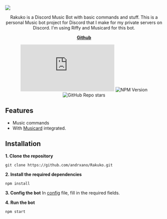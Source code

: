 <img src="https://cdn.discordapp.com/attachments/1276771043347922954/1280714077953331305/Rakuko_Banner.png?ex=66d9156e&is=66d7c3ee&hm=eeff527bb101ae32a18b06af462b7fca07ab2ccca3714d28b707ee3ab1642c74&" />

<p align="center">Rakuko is a Discord Music Bot with basic commands and stuff. This is a personal Music bot project for Discord that I make for my private servers on Discord. I'm using Riffy and Musicard for this bot.</p>

<p>

<p align="center">
    <a href="https://github.com/andrxano/Rakuko/"><b>Github</b></a>
</p>

<div align="center">

![NPM Version](https://img.shields.io/npm/v/discord.js?label=discord.js&style=flat-square&color=%2300E9B1)
![NPM Version](https://img.shields.io/npm/v/riffy?label=riffy&style=flat-square&color=%2300E9B1)
![GitHub Repo stars](https://img.shields.io/github/stars/andrxano/Rakuko?style=flat-square&color=%2300E9B1)

</div>

## Features
- Music commands
- With [Musicard](https://github.com/unburn/musicard) integrated.

## Installation
**1. Clone the repository**
```
git clone https://github.com/andrxano/Rakuko.git
```

**2. Install the required dependencies**
```
npm install
```

**3. Config the bot**
In [config](./config.json) file, fill in the required fields.

**4. Run the bot**
```js
npm start
```
